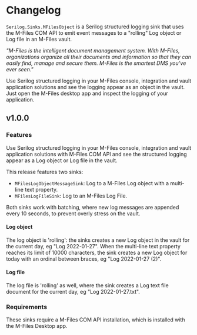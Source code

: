 # Changelog

`Serilog.Sinks.MFilesObject` is a Serilog structured logging sink that uses the M-Files COM API to emit event messages to a "rolling" Log object or Log file in an M-Files vault.

*"M-Files is the intelligent document management system. With M-Files, organizations organize all their documents and information so that they can easily find, manage and secure them. M-Files is the smartest DMS you’ve ever seen."*

Use Serilog structured logging in your M-Files console, integration and vault application solutions and see the logging appear as an object in the vault. Just open the M-Files desktop app and inspect the logging of your application.

## v1.0.0

### Features

Use Serilog structured logging in your M-Files console, integration and vault application solutions with M-Files COM API and see the structured logging appear as a Log object or Log file in the vault. 

This release features two sinks:

* `MFilesLogObjectMessageSink`: Log to a M-Files Log object with a multi-line text property.
* `MFilesLogFileSink`: Log to an M-Files Log File.

Both sinks work with batching, where new log messages are appended every 10 seconds, to prevent overly stress on the vault.

#### Log object

The log object is 'rolling': the sinks creates a new Log object in the vault for the current day, eg "Log 2022-01-27". When the multi-line text property reaches its limit of 10000 characters, the sink creates a new Log object for today with an ordinal between braces, eg "Log 2022-01-27 (2)".

#### Log file

The log file is 'rolling' as well, where the sink creates a Log text file document for the current day, eg "Log 2022-01-27.txt".

### Requirements

These sinks require a M-Files COM API installation, which is installed with the M-Files Desktop app.


<!--
## v1.0.0

### Features

### Improvements

### Fixes

### Other

### Breaking changes

-->